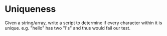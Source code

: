 # Uniqueness
<p>Given a string/array, write a script to determine if every character within it is unique. e.g. "hello" has two "l's" and thus would fail our test. </p>
